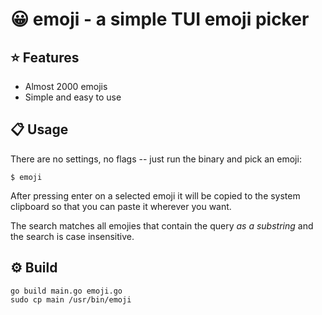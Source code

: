 # 😀 emoji - a simple TUI emoji picker

## ⭐ Features
- Almost 2000 emojis
- Simple and easy to use

## 📋 Usage
There are no settings, no flags -- just run the binary and pick an emoji:
```shell
$ emoji
```
After pressing enter on a selected emoji it will be copied to the system
clipboard so that you can paste it wherever you want.

The search matches all emojies that contain the query *as a substring* and
the search is case insensitive.

## ⚙️  Build
```shell
go build main.go emoji.go
sudo cp main /usr/bin/emoji
```
